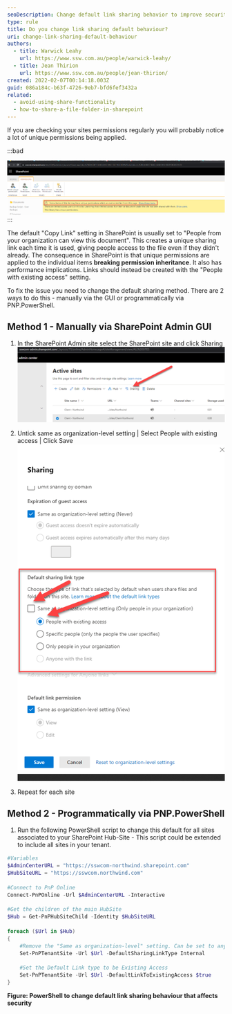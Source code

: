 ```yaml
---
seoDescription: Change default link sharing behavior to improve security and permission inheritance in SharePoint sites by setting "People with existing access" as the default.
type: rule
title: Do you change link sharing default behaviour?
uri: change-link-sharing-default-behaviour
authors:
  - title: Warwick Leahy
    url: https://www.ssw.com.au/people/warwick-leahy/
  - title: Jean Thirion
    url: https://www.ssw.com.au/people/jean-thirion/
created: 2022-02-07T00:14:18.003Z
guid: 086a184c-b63f-4726-9eb7-bfd6fef3432a
related:
  - avoid-using-share-functionality
  - how-to-share-a-file-folder-in-sharepoint
---
```


If you are checking your sites permissions regularly you will probably notice a lot of unique permissions being applied.

:::bad

![Figure: Some items may have unique permissions](uniquepermissions.png)
:::

The default "Copy Link" setting in SharePoint is usually set to "People from your organization can view this document". This creates a unique sharing link each time it is used, giving people access to the file even if they didn't already.
The consequence in SharePoint is that unique permissions are applied to the individual items **breaking permission inheritance**. It also has performance implications. Links should instead be created with the "People with existing access" setting.

<!--endintro-->

To fix the issue you need to change the default sharing method. There are 2 ways to do this - manually via the GUI or programmatically via PNP.PowerShell.

## Method 1 - Manually via SharePoint Admin GUI

1. In the SharePoint Admin site select the SharePoint site and click Sharing
   ![Figure: Select Sharing](defaultsharinglinktype1.png)

2. Untick same as organization-level setting | Select People with existing access | Click Save
   ![Figure: Select people with existing access](defaultsharinglinktype2.png)

3. Repeat for each site

## Method 2 - Programmatically via PNP.PowerShell

1. Run the following PowerShell script to change this default for all sites associated to your SharePoint Hub-Site - This script could be extended to include all sites in your tenant.

```powershell
#Variables
$AdminCenterURL = "https://sswcom-northwind.sharepoint.com"
$HubSiteURL = "https://sswcom.northwind.com"

#Connect to PnP Online
Connect-PnPOnline -Url $AdminCenterURL -Interactive

#Get the children of the main HubSite
$Hub = Get-PnPHubSiteChild -Identity $HubSiteURL

foreach ($Url in $Hub)
{
    #Remove the "Same as organization-level" setting. Can be set to anything Internal, None or Direct.
    Set-PnPTenantSite -Url $Url -DefaultSharingLinkType Internal

    #Set the Default Link type to be Existing Access
    Set-PnPTenantSite -Url $Url -DefaultLinkToExistingAccess $true
}
```

**Figure: PowerShell to change default link sharing behaviour that affects security**
